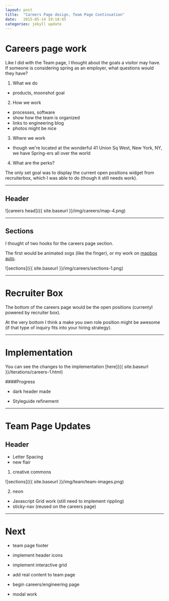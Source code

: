 ```yaml
---
layout: post
title:  "Careers Page design, Team Page Continuation"
date:   2015-05-14 19:18:45
categories: jekyll update
---
```


# Careers page work
Like I did with the Team page, I thought about the goals a visitor may have. If someone is considering spring as an employer, what questions would they have?

1. What we do
  - products, moonshot goal
2. How we work
  - processes, software
  - show how the team is organized
  - links to engineering blog
  - photos might be nice
3. Where we work  
- though we're located at the wonderful 41 Union Sq West, New York, NY, we have Spring-ers all over the world
4. What are the perks?

The only set goal was to display the current open positions widget from recruiterbox, which I was able to do (though it still needs work).

---

## Header

![careers head]({{ site.baseurl }}/img/careers/map-4.png)

---

## Sections

I thought of two hooks for the careers page section.

The first would be animated svgs (like the finger), or my work on <a href='https://www.mapbox.com/auto/#14/37.7577/-122.4135'>mapbox auto</a>.

![sections]({{ site.baseurl }}/img/careers/sections-1.png)


---

# Recruiter Box

The bottom of the careers page would be the open positions (currentyl powered by recruiter box).

At the very bottom I think a make you own role position might be awesome (if that type of inquiry fits into your hiring strategy).


---

# Implementation

You can see the changes to the implementation [here]({{ site.baseurl }}/iterations/careers-1.html)

####Progress
- dark header made

- Styleguide refinement


---

# Team Page Updates


## Header 

- Letter Spacing
- new flair

1. creative commons

![sections]({{ site.baseurl }}/img/team/team-images.png)

2. neon


- Javascript Grid work (still need to implement rippling)
- sticky-nav (reused on the careers page)

---

# Next

- team page footer
- implement header icons
- implement interactive grid
- add real content to team page

- begin careers/engineering page
- modal work

